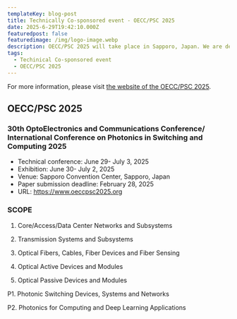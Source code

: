 ```yaml
---
templateKey: blog-post
title: Technically Co-sponsored event - OECC/PSC 2025
date: 2025-6-29T19:42:10.000Z
featuredpost: false
featuredimage: /img/logo-image.webp
description: OECC/PSC 2025 will take place in Sapporo, Japan. We are delighted to announce our support for this event.
tags:
  - Techinical Co-sponsored event
  - OECC/PSC 2025
---
```


For more information, please visit [the website of the OECC/PSC 2025](https://www.oeccpsc2025.org).


## OECC/PSC 2025 
### 30th OptoElectronics and Communications Conference/ International Conference on Photonics in Switching and Computing 2025

- Technical conference: June 29- July 3, 2025
- Exhibition: June 30- July 2, 2025 
- Venue: Sapporo Convention Center, Sapporo, Japan
- Paper submission deadline: February 28, 2025
- URL: https://www.oeccpsc2025.org

### SCOPE
01. Core/Access/Data Center Networks and Subsystems

02. Transmission Systems and Subsystems

03. Optical Fibers, Cables, Fiber Devices and Fiber Sensing

04. Optical Active Devices and Modules

05. Optical Passive Devices and Modules 

P1. Photonic Switching Devices, Systems and Networks

P2. Photonics for Computing and Deep Learning Applications